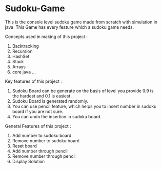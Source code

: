 # Sudoku-Game

 This is the console level sudoku game made from scratch with simulation in java. This Game has every feature which a sudoku game needs.

 Concepts used in making of this project :
  1. Backtracking
  2. Recursion
  3. HashSet
  4. Stack
  5. Arrays
  6. core java ...

Key features of this project : 
 1. Sudoku Board can be generate on the basis of level you provide 0.9 is the hardest and 0.1 is easiest.
 2. Sudoku Board is generated randomly.
 4. You can use pencil feature, which helps you to insert number in sudoku board if you are not sure.
 5. You can undo the insertion in sudoku board.

General Features of this project : 
 1. Add number to sudoku board
 2. Remove number to sudoku board
 3. Reset board
 4. Add number through pencil
 5. Remove number through pencil
 6. Display Solution
